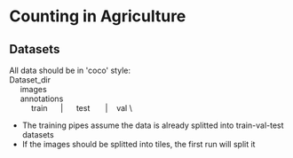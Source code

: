 # Counting in Agriculture

## Datasets
All data should be in 'coco' style: \
Dataset_dir\
&nbsp;&nbsp;&nbsp;&nbsp; images\
&nbsp;&nbsp;&nbsp;&nbsp; annotations\
&nbsp;&nbsp;&nbsp;&nbsp;
&nbsp;&nbsp;&nbsp;&nbsp; train &nbsp;&nbsp;&nbsp;&nbsp; |
&nbsp;&nbsp;&nbsp;&nbsp; test &nbsp;&nbsp;&nbsp;&nbsp;&nbsp; | 
&nbsp;&nbsp;&nbsp;val \

* The training pipes assume the data is already splitted into train-val-test datasets
* If the images should be splitted into tiles, the first run will split it 








